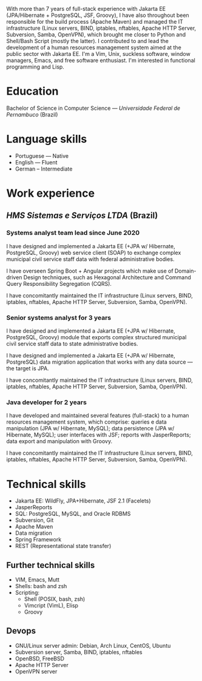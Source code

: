 With more than 7 years of full-stack experience with Jakarta EE (JPA/Hibernate +
PostgreSQL, JSF, Groovy), I have also throughout been responsible for the build
process (Apache Maven) and managed the IT infrastructure (Linux servers, BIND,
iptables, nftables, Apache HTTP Server, Subversion, Samba, OpenVPN), which
brought me closer to Python and Shell/Bash Script (mostly the latter). I
contributed to and lead the development of a human resources management system
aimed at the public sector with Jakarta EE. I'm a Vim, Unix, suckless software,
window managers, Emacs, and free software enthusiast. I'm interested in
functional programming and Lisp.

# Education

Bachelor of Science in Computer Science — *Universidade Federal de Pernambuco* (Brazil)

# Language skills

- Portuguese — Native
- English — Fluent
- German – Intermediate

# Work experience

## *HMS Sistemas e Serviços LTDA* (Brazil)

### Systems analyst team lead since June 2020

I have designed and implemented a Jakarta EE (+JPA w/ Hibernate, PostgreSQL,
Groovy) web service client (SOAP) to exchange complex municipal civil service
staff data with federal administrative bodies.

I have overseen Spring Boot + Angular projects which make use of Domain-driven
Design techniques, such as Hexagonal Architecture and Command Query
Responsibility Segregation (CQRS).

I have concomitantly maintained the IT infrastructure (Linux servers, BIND,
iptables, nftables, Apache HTTP Server, Subversion, Samba, OpenVPN).

### Senior systems analyst for 3 years

I have designed and implemented a Jakarta EE (+JPA w/ Hibernate, PostgreSQL,
Groovy) module that exports complex structured municipal civil service staff
data to state administrative bodies.

I have designed and implemented a Jakarta EE (+JPA w/ Hibernate, PostgreSQL)
data migration application that works with any data source — the target is JPA.

I have concomitantly maintained the IT infrastructure (Linux servers, BIND,
iptables, nftables, Apache HTTP Server, Subversion, Samba, OpenVPN).

### Java developer for 2 years

I have developed and maintained several features (full-stack) to a human
resources management system, which comprise: queries e data manipulation (JPA w/
Hibernate, MySQL); data persistence (JPA w/ Hibernate, MySQL); user interfaces
with JSF; reports with JasperReports; data export and manipulation with Groovy.

I have concomitantly maintained the IT infrastructure (Linux servers, BIND,
iptables, nftables, Apache HTTP Server, Subversion, Samba, OpenVPN).

# Technical skills

- Jakarta EE: WildFly, JPA+Hibernate, JSF 2.1 (Facelets)
- JasperReports
- SQL: PostgreSQL, MySQL, and Oracle RDBMS
- Subversion, Git
- Apache Maven
- Data migration
- Spring Framework
- REST (Representational state transfer)

## Further technical skills

- VIM, Emacs, Mutt
- Shells: bash and zsh
- Scripting:
  - Shell (POSIX, bash, zsh)
  - Vimcript (VimL), Elisp
  - Groovy

## Devops

- GNU/Linux server admin: Debian, Arch Linux,  CentOS, Ubuntu
- Subversion server, Samba, BIND, iptables, nftables
- OpenBSD, FreeBSD
- Apache HTTP Server
- OpenVPN server
